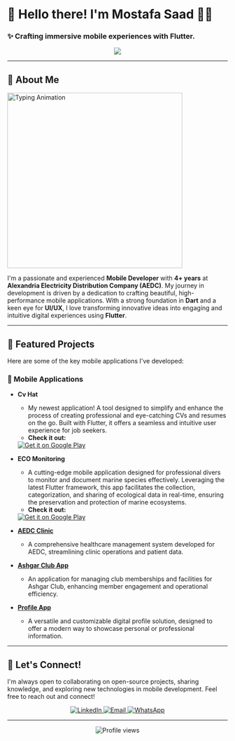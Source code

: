 # 👋 Hello there! I'm Mostafa Saad 👨‍💻

### ✨ Crafting immersive mobile experiences with Flutter.

<p align="center">
  <a href="https://skillicons.dev">
    <img src="https://skillicons.dev/icons?i=flutter,dart,firebase,supabase,figma,postman" />
  </a>
</p>

---

## 🚀 About Me

<p align="left">
  <img src="https://raw.githubusercontent.com/MosasaUnited/MosasaUnited/main/assets/images/typing-animation.gif" alt="Typing Animation" width="400" />
</p>

I'm a passionate and experienced **Mobile Developer** with **4+ years** at **Alexandria Electricity Distribution Company (AEDC)**. My journey in development is driven by a dedication to crafting beautiful, high-performance mobile applications. With a strong foundation in **Dart** and a keen eye for **UI/UX**, I love transforming innovative ideas into engaging and intuitive digital experiences using **Flutter**.

---

## 🌟 Featured Projects

Here are some of the key mobile applications I've developed:

### 📱 Mobile Applications

* **Cv Hat**
    * My newest application! A tool designed to simplify and enhance the process of creating professional and eye-catching CVs and resumes on the go. Built with Flutter, it offers a seamless and intuitive user experience for job seekers.
    * **Check it out:**
    <a href="https://play.google.com/store/apps/details?id=com.cvhat.cvhat" target="_blank">
        <img alt="Get it on Google Play" src="https://img.shields.io/badge/Google_Play-414141?style=for-the-badge&logo=google-play&logoColor=white" />
    </a>

* **ECO Monitoring**
    * A cutting-edge mobile application designed for professional divers to monitor and document marine species effectively. Leveraging the latest Flutter framework, this app facilitates the collection, categorization, and sharing of ecological data in real-time, ensuring the preservation and protection of marine ecosystems.
    * **Check it out:**
    <a href="https://play.google.com/store/apps/details?id=com.cdws.eco_monitoring" target="_blank">
        <img alt="Get it on Google Play" src="https://img.shields.io/badge/Google_Play-414141?style=for-the-badge&logo=google-play&logoColor=white" />
    </a>

* **[AEDC Clinic](https://github.com/MosasaUnited/AEDC_Clinic)**
    * A comprehensive healthcare management system developed for AEDC, streamlining clinic operations and patient data.

* **[Ashgar Club App](https://github.com/MosasaUnited/AshgarClubApp)**
    * An application for managing club memberships and facilities for Ashgar Club, enhancing member engagement and operational efficiency.

* **[Profile App](https://github.com/MosasaUnited/Profile-App)**
    * A versatile and customizable digital profile solution, designed to offer a modern way to showcase personal or professional information.

---

## 🤝 Let's Connect!

I'm always open to collaborating on open-source projects, sharing knowledge, and exploring new technologies in mobile development. Feel free to reach out and connect!

<p align="center">
  <a href="https://www.linkedin.com/in/mostafa-saad-247b5914b/" target="_blank">
    <img src="https://img.shields.io/badge/LinkedIn-0077B5?style=for-the-badge&logo=linkedin&logoColor=white" alt="LinkedIn">
  </a>
  <a href="mailto:mostafa447@hotmail.com">
    <img src="https://img.shields.io/badge/Email-D14836?style=for-the-badge&logo=gmail&logoColor=white" alt="Email">
  </a>
  <a href="https://wa.me/201224774051" target="_blank">
    <img src="https://img.shields.io/badge/WhatsApp-25D366?style=for-the-badge&logo=whatsapp&logoColor=white" alt="WhatsApp">
  </a>
</p>

---

<p align="center">
  <img src="https://komarev.com/ghpvc/?username=MosasaUnited&color=blue&style=flat-square" alt="Profile views">
</p>
